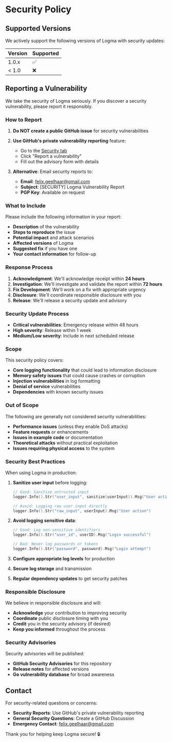 # Security Policy

## Supported Versions

We actively support the following versions of Logma with security updates:

| Version | Supported          |
| ------- | ------------------ |
| 1.0.x   | :white_check_mark: |
| < 1.0   | :x:                |

## Reporting a Vulnerability

We take the security of Logma seriously. If you discover a security vulnerability, please report it responsibly.

### How to Report

1. **Do NOT create a public GitHub issue** for security vulnerabilities
2. **Use GitHub's private vulnerability reporting** feature:
   - Go to the [Security tab](https://github.com/felixgeelhaar/logma/security/advisories/new)
   - Click "Report a vulnerability"
   - Fill out the advisory form with details

3. **Alternative**: Email security reports to:
   - **Email**: felix.geelhaar@gmail.com
   - **Subject**: [SECURITY] Logma Vulnerability Report
   - **PGP Key**: Available on request

### What to Include

Please include the following information in your report:

- **Description** of the vulnerability
- **Steps to reproduce** the issue
- **Potential impact** and attack scenarios
- **Affected versions** of Logma
- **Suggested fix** if you have one
- **Your contact information** for follow-up

### Response Process

1. **Acknowledgment**: We'll acknowledge receipt within **24 hours**
2. **Investigation**: We'll investigate and validate the report within **72 hours**
3. **Fix Development**: We'll work on a fix with appropriate urgency
4. **Disclosure**: We'll coordinate responsible disclosure with you
5. **Release**: We'll release a security update and advisory

### Security Update Process

- **Critical vulnerabilities**: Emergency release within 48 hours
- **High severity**: Release within 1 week
- **Medium/Low severity**: Include in next scheduled release

### Scope

This security policy covers:

- **Core logging functionality** that could lead to information disclosure
- **Memory safety issues** that could cause crashes or corruption
- **Injection vulnerabilities** in log formatting
- **Denial of service** vulnerabilities
- **Dependencies** with known security issues

### Out of Scope

The following are generally not considered security vulnerabilities:

- **Performance issues** (unless they enable DoS attacks)
- **Feature requests** or enhancements
- **Issues in example code** or documentation
- **Theoretical attacks** without practical exploitation
- **Issues requiring physical access** to the system

### Security Best Practices

When using Logma in production:

1. **Sanitize user input** before logging:
   ```go
   // Good: Sanitize untrusted input
   logger.Info().Str("user_input", sanitize(userInput)).Msg("User action")
   
   // Avoid: Logging raw user input directly
   logger.Info().Str("raw_input", userInput).Msg("User action")
   ```

2. **Avoid logging sensitive data**:
   ```go
   // Good: Log non-sensitive identifiers
   logger.Info().Str("user_id", userID).Msg("Login successful")
   
   // Bad: Never log passwords or tokens
   logger.Info().Str("password", password).Msg("Login attempt")
   ```

3. **Configure appropriate log levels** for production
4. **Secure log storage** and transmission
5. **Regular dependency updates** to get security patches

### Responsible Disclosure

We believe in responsible disclosure and will:

- **Acknowledge** your contribution to improving security
- **Coordinate** public disclosure timing with you
- **Credit** you in the security advisory (if desired)
- **Keep you informed** throughout the process

### Security Advisories

Security advisories will be published:

- **GitHub Security Advisories** for this repository
- **Release notes** for affected versions
- **Go vulnerability database** for broad awareness

## Contact

For security-related questions or concerns:

- **Security Reports**: Use GitHub's private vulnerability reporting
- **General Security Questions**: Create a GitHub Discussion
- **Emergency Contact**: felix.geelhaar@gmail.com

Thank you for helping keep Logma secure! 🔒
